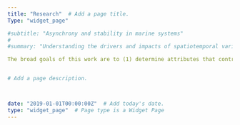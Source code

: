```yaml
---
title: "Research"  # Add a page title.
Type: "widget_page"

#subtitle: "Asynchrony and stability in marine systems"
#
#summary: "Understanding the drivers and impacts of spatiotemporal variation in species abundance on the stability and trajectories of communities is #key to understanding ecosystem resilience. Asynchrony, when temporal fluctuations among species or populations lack coherence, can be a key indicator #of ecological stability. My PhD work focuses on the drivers of asynchrony in natural ecological systems. While the "portfolio" or "insurance" effects #offered by taxonomically and environmentally diverse systems have been well established in theoretical studies and controlled experiments, applying #these concepts to natural systems that are inherently variable has been an important hurdle in understanding their utility for assessing stability and #resilience. Moreover, the majority of this work has focused on assessing asynchrony and stability among functionally similar taxa (e.g., competition #among perennial grasses) and rarely considers [a]synchrony in multi-trophic systems (e.g., predator-prey dynamics).

The broad goals of this work are to (1) determine attributes that contribute to species and spatial asynchrony at multiple organizational and spatial #scales in natural systems, (2) explore variation in synchrony between competitive versus consumptive species interactions, (3) operationalize information about the drivers of stability in natural systems for restoration and conservation practices."


# Add a page description.



date: "2019-01-01T00:00:00Z"  # Add today's date.
type: "widget_page"  # Page type is a Widget Page
---
```

